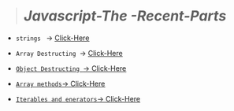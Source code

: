 > # *Javascript-The -Recent-Parts*

* `strings ` -> <u> [Click-Here](./Md%20files/Strings.md) </u>
* `Array Destructing `-> <u>[Click-Here](./Md%20files/Array%20Destructuring.md)

* `Object Destructing `-> <u>[Click-Here](./Md%20files/Object%20Destructing.md)

* `Array methods`-> <u>[Click-Here](./Md%20files/Array%20methods.md)

* `Iterables and enerators`-> <u>[Click-Here](./Md%20files/Iterable%20%26%20generators.md)